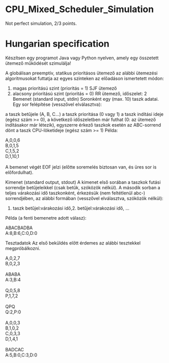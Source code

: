 # CPU_Mixed_Scheduler_Simulation
Not perfect simulation, 2/3 points.
# Hungarian specification
Készítsen egy programot Java vagy Python nyelven, amely egy összetett ütemező működését szimulálja!

A globálisan preemptív, statikus prioritásos ütemező az alábbi ütemezési algoritmusokat futtatja az egyes szinteken az előadáson ismertetett módon:

1. magas prioritású szint (prioritás = 1) SJF ütemező
2. alacsony prioritású szint (prioritás = 0) RR ütemező, időszelet: 2
Bemenet (standard input, stdin)
Soronként egy (max. 10) taszk adatai. Egy sor felépítése (vesszővel elválasztva):

a taszk betűjele (A, B, C...)
a taszk prioritása (0 vagy 1)
a taszk indítási ideje (egész szám >= 0), a következő időszeletben már futhat (0: az ütemező indításakor már létezik), egyszerre érkező taszkok esetén az ABC-sorrend dönt
a taszk CPU-löketideje (egész szám >= 1)
Példa:

A,0,0,6<br>
B,0,1,5<br>
C,1,5,2<br>
D,1,10,1<br><br>
A bemenet végét EOF jelzi (előtte soremelés biztosan van, és üres sor is előfordulhat).

Kimenet (standard output, stdout)
A kimenet első sorában a taszkok futási sorrendje betűjeleikkel (csak betűk, szóközök nélkül).
A második sorban a teljes várakozási idő taszkonként, érkezésük (nem feltétlenül abc-) sorrendjében, az alábbi formában (vesszővel elválasztva, szóközök nélkül):

1. taszk betűjel:várakozási idő,2. betűjel:várakozási idő, ...

Példa (a fenti bemenetre adott válasz):

ABACBADBA<br>
A:8,B:6,C:0,D:0<br>

Tesztadatok
Az első beküldés előtt érdemes az alábbi tesztekkel megpróbálkozni.

A,0,2,7<br>
B,0,2,3<br><br>
ABABA<br>
A:3,B:4<br><br>
Q,0,5,8<br>
P,1,7,2<br><br>
QPQ<br>
Q:2,P:0<br><br>
A,0,0,3<br>
B,1,0,2<br>
C,0,3,3<br>
D,1,4,1<br><br>
BADCAC<br>
A:5,B:0,C:3,D:0<br><br>
